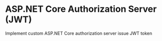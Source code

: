 # ASP.NET Core Authorization Server (JWT)
Implement custom ASP.NET Core authorization server issue JWT token

